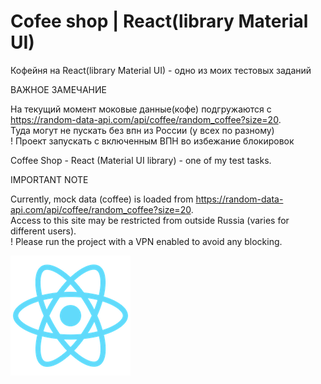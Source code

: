 # Cofee shop | React(library Material UI)

Кофейня на React(library Material UI) - одно из моих тестовых заданий    
  
ВАЖНОЕ ЗАМЕЧАНИЕ  

На текущий момент моковые данные(кофе) подгружаются с   
https://random-data-api.com/api/coffee/random_coffee?size=20.   
Туда могут не пускать без впн из России (у всех по разному)  
! Проект запускать с включенным ВПН во избежание блокировок   

Coffee Shop - React (Material UI library) - one of my test tasks.   

IMPORTANT NOTE   

Currently, mock data (coffee) is loaded from 
https://random-data-api.com/api/coffee/random_coffee?size=20.   
Access to this site may be restricted from outside Russia (varies for different users).   
! Please run the project with a VPN enabled to avoid any blocking.   

![Preview](https://github.com/RiseUpNow/cofee-shop/raw/master/public/logo192.png)
